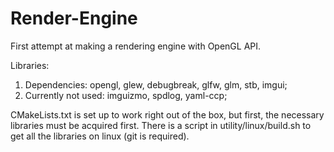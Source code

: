 # Render-Engine
First attempt at making a rendering engine with OpenGL API.

Libraries:
  1. Dependencies: opengl, glew, debugbreak, glfw, glm, stb, imgui;
  2. Currently not used: imguizmo, spdlog, yaml-ccp;

CMakeLists.txt is set up to work right out of the box, but first, the necessary libraries must be acquired first. There is a script in utility/linux/build.sh to get all the libraries on linux (git is required).
